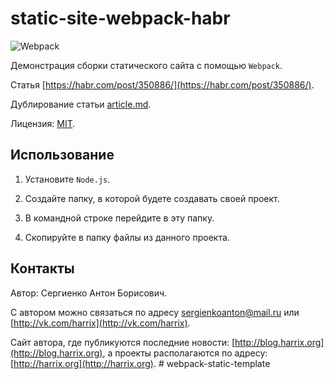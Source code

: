 # static-site-webpack-habr

![Webpack](https://raw.githubusercontent.com/Harrix/static-site-webpack-habr/master/img/featured-image.png)

Демонстрация сборки статического сайта с помощью `Webpack`.

Статья [https://habr.com/post/350886/](https://habr.com/post/350886/).

Дублирование статьи [article.md](https://github.com/Harrix/static-site-webpack-habr/blob/master/docs/article.md).

Лицензия: [MIT](https://github.com/Harrix/static-site-webpack-habr/blob/master/LICENSE.md).

## Использование

1. Установите `Node.js`.

2. Создайте папку, в которой будете создавать своей проект.

3. В командной строке перейдите в эту папку.

4. Скопируйте в папку файлы из данного проекта.

## Контакты

Автор: Сергиенко Антон Борисович.

С автором можно связаться по адресу [sergienkoanton@mail.ru](mailto:sergienkoanton@mail.ru) или [http://vk.com/harrix](http://vk.com/harrix).

Сайт автора, где публикуются последние новости: [http://blog.harrix.org](http://blog.harrix.org), а проекты располагаются по адресу: [http://harrix.org](http://harrix.org).
#   w e b p a c k - s t a t i c - t e m p l a t e  
 